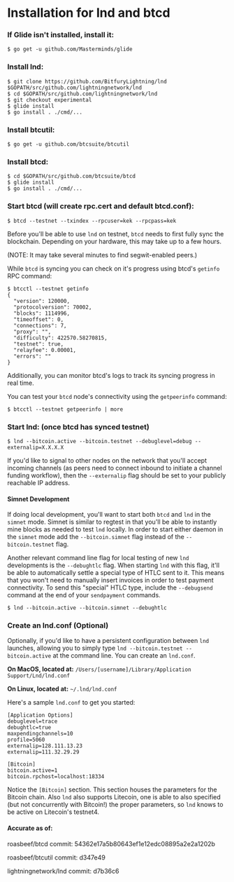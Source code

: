 # Installation for lnd and btcd

### If Glide isn't installed, install it:

```
$ go get -u github.com/Masterminds/glide
```

### Install lnd:

```
$ git clone https://github.com/BitfuryLightning/lnd $GOPATH/src/github.com/lightningnetwork/lnd
$ cd $GOPATH/src/github.com/lightningnetwork/lnd
$ git checkout experimental
$ glide install
$ go install . ./cmd/...
```

### Install btcutil:

```
$ go get -u github.com/btcsuite/btcutil
```

### Install btcd:

```
$ cd $GOPATH/src/github.com/btcsuite/btcd
$ glide install
$ go install . ./cmd/...
```

### Start btcd (will create rpc.cert and default btcd.conf):

```
$ btcd --testnet --txindex --rpcuser=kek --rpcpass=kek
```

Before you'll be able to use `lnd` on testnet, `btcd` needs to first fully sync
the blockchain. Depending on your hardware, this may take up to a few hours.

(NOTE: It may take several minutes to find segwit-enabled peers.)

While `btcd` is syncing you can check on it's progress using btcd's `getinfo`
RPC command:
```
$ btcctl --testnet getinfo
{
  "version": 120000,
  "protocolversion": 70002,
  "blocks": 1114996, 
  "timeoffset": 0,
  "connections": 7,
  "proxy": "",
  "difficulty": 422570.58270815,
  "testnet": true,
  "relayfee": 0.00001,
  "errors": ""
}
```

Additionally, you can monitor btcd's logs to track its syncing progress in real
time. 

You can test your `btcd` node's connectivity using the `getpeerinfo` command:
```
$ btcctl --testnet getpeerinfo | more
```

### Start lnd: (once btcd has synced testnet)

```
$ lnd --bitcoin.active --bitcoin.testnet --debuglevel=debug --externalip=X.X.X.X
```

If you'd like to signal to other nodes on the network that you'll accept
incoming channels (as peers need to connect inbound to initiate a channel
funding workflow), then the `--externalip` flag should be set to your publicly
reachable IP address.

#### Simnet Development

If doing local development, you'll want to start both `btcd` and `lnd` in the
`simnet` mode. Simnet is similar to regtest in that you'll be able to instantly
mine blocks as needed to test `lnd` locally. In order to start either daemon in
the `simnet` mode add the `--bitcoin.simnet` flag instead of the
`--bitcoin.testnet` flag.

Another relevant command line flag for local testing of new `lnd` developments
is the `--debughtlc` flag. When starting `lnd` with this flag, it'll be able to
automatically settle a special type of HTLC sent to it. This means that you
won't need to manually insert invoices in order to test payment connectivity.
To send this "special" HTLC type, include the `--debugsend` command at the end
of your `sendpayment` commands.
```
$ lnd --bitcoin.active --bitcoin.simnet --debughtlc
```

### Create an lnd.conf (Optional)

Optionally, if you'd like to have a persistent configuration between `lnd`
launches, allowing you to simply type `lnd --bitcoin.testnet --bitcoin.active`
at the command line. You can create an `lnd.conf`. 

**On MacOS, located at:**
`/Users/[username]/Library/Application Support/Lnd/lnd.conf`

**On Linux, located at:**
`~/.lnd/lnd.conf`

Here's a sample `lnd.conf` to get you started:
```
[Application Options]
debuglevel=trace
debughtlc=true
maxpendingchannels=10
profile=5060
externalip=128.111.13.23
externalip=111.32.29.29

[Bitcoin]
bitcoin.active=1
bitcoin.rpchost=localhost:18334
```

Notice the `[Bitcoin]` section. This section houses the parameters for the
Bitcoin chain. Also `lnd` also supports Litecoin, one is able to also specified
(but not concurrently with Bitcoin!) the proper parameters, so `lnd` knows to
be active on Litecoin's testnet4.

#### Accurate as of:
roasbeef/btcd commit: 54362e17a5b80643ef1e12edc08895a2e2a1202b

roasbeef/btcutil commit: d347e49

lightningnetwork/lnd commit: d7b36c6
